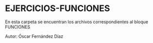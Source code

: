 # EJERCICIOS-FUNCIONES
En esta carpeta se encuentran los archivos correspondientes al bloque FUNCIONES

Autor: Óscar Fernández Díaz
